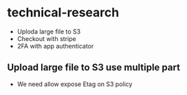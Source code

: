 # technical-research
- Uploda large file to S3
- Checkout with stripe
- 2FA with app authenticator


##  Upload large file to S3 use multiple part
- We need allow expose Etag on S3 policy
